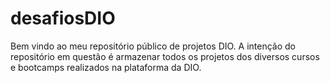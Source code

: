 # desafiosDIO

Bem vindo ao meu repositório público de projetos DIO. A intenção do repositório em questão é armazenar todos os projetos dos diversos cursos e bootcamps realizados na plataforma da DIO.
